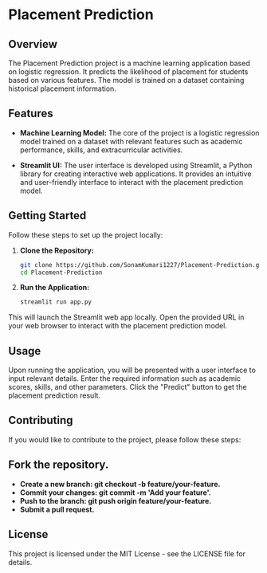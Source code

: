 # Placement Prediction

## Overview

The Placement Prediction project is a machine learning application based on logistic regression. It predicts the likelihood of placement for students based on various features. The model is trained on a dataset containing historical placement information.

## Features

- **Machine Learning Model:** The core of the project is a logistic regression model trained on a dataset with relevant features such as academic performance, skills, and extracurricular activities.

- **Streamlit UI:** The user interface is developed using Streamlit, a Python library for creating interactive web applications. It provides an intuitive and user-friendly interface to interact with the placement prediction model.

## Getting Started

Follow these steps to set up the project locally:

1. **Clone the Repository:**
   ```bash
   git clone https://github.com/SonamKumari1227/Placement-Prediction.git
   cd Placement-Prediction
2. **Run the Application:**
   ```bash
   streamlit run app.py

This will launch the Streamlit web app locally. Open the provided URL in your web browser to interact with the placement prediction model.

## Usage
Upon running the application, you will be presented with a user interface to input relevant details.
Enter the required information such as academic scores, skills, and other parameters.
Click the "Predict" button to get the placement prediction result.
## Contributing
If you would like to contribute to the project, please follow these steps:

## Fork the repository.

- **Create a new branch: git checkout -b feature/your-feature.**
- **Commit your changes: git commit -m 'Add your feature'.**
- **Push to the branch: git push origin feature/your-feature.**
- **Submit a pull request.**

## License

This project is licensed under the MIT License - see the LICENSE file for details.
   
